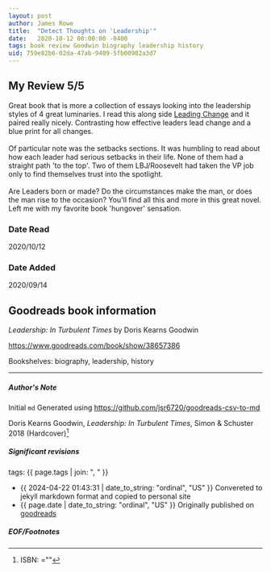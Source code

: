 ```yaml
---
layout: post
author: James Rowe
title:  "Detect Thoughts on 'Leadership'"
date:   2020-10-12 00:00:00 -0400
tags: book review Goodwin biography leadership history
uid: 759e82b6-02da-47ab-9409-5fb00982a3d7
---
```


<!-- highly dependent on how you personally use jekyll templates, and how you want this to show up -->
<!-- escape any jekyll keys with double brackets -->

## My Review 5/5

Great book that is more a collection of essays looking into the leadership styles of 4 great luminaries. I read this along side [Leading Change](https://www.goodreads.com/book/show/51370) and it paired really nicely. Contrasting how effective leaders lead change and a blue print for all changes.<br/><br/>Of particular note was the setbacks sections. It was humbling to read about how each leader had serious setbacks in their life. None of them had a straight path 'to the top'. Two of them LBJ/Roosevelt had taken the VP job only to find themselves trust into the spotlight.<br/><br/>Are Leaders born or made? Do the circumstances make the man, or does the man rise to the occasion? You'll find all this and more in this great novel. Left me with my favorite book 'hungover' sensation.

### Date Read
2020/10/12

### Date Added
2020/09/14

## Goodreads book information

*Leadership: In Turbulent Times* by Doris Kearns Goodwin

https://www.goodreads.com/book/show/38657386

Bookshelves: biography, leadership, history

---

##### Author's Note

Initial `md` Generated using https://github.com/jsr6720/goodreads-csv-to-md

Doris Kearns Goodwin, *Leadership: In Turbulent Times*,  Simon & Schuster 2018 (Hardcover)[^1]

##### Significant revisions

tags: {{ page.tags | join: ", " }} <!-- todo move this somewhere -->

- {{ 2024-04-22 01:43:31 | date_to_string: "ordinal", "US" }} Convereted to jekyll markdown format and copied to personal site
- {{ page.date | date_to_string: "ordinal", "US" }} Originally published on [goodreads](https://www.goodreads.com)

##### EOF/Footnotes

[^1]: ISBN: =""
